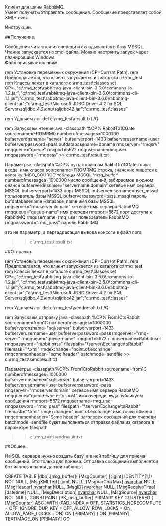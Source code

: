 Клиент для шины RabbitMQ.  
Умеет получать/отправлять сообщения. Сообщение представляет собой XML-текст.

Инструкции.  

##Получение.  

Сообщения читаются из очереди и складываются в базу MSSQL.  
Чтение запускается из cmd-файла. Можно настроить запуск через планировщик Windows.  
Файл описывается ниже.  

rem Установка переменных окружения (CP=Current Path).
rem Предполагается, что клиент запускается из каталога c:\rmq_test\
rem Классы лежат в каталоге c:\rmq_test\classes
set CP=.;"c:\rmq_test\rabbitmq-java-client-bin-3.6.0\commons-io-1.2.jar";"c:\rmq_test\rabbitmq-java-client-bin-3.6.0\commons-cli-1.1.jar";"c:\rmq_test\rabbitmq-java-client-bin-3.6.0\rabbitmq-client.jar";"c:\rmq_test\Microsoft JDBC Driver 4.2 for SQL Server\sqljdbc_4.2\enu\sqljdbc42.jar";"c:\rmq_test\classes"

rem Удаляем лог
del c:\rmq_test\result.txt /Q

rem Запускаем чтение
java -classpath %CP% RabbitTo1CGate sourcename=FROMRMQ numberofmessages=1000000 bufserverdnsname="server" bufserverport=1433 bufserverusername=user bufserverpassword=pass bufdatabasename=dbname rmqserver="rmqsrv" rmqqueue="queue" rmqport=5672 rmqusername=rmquser rmqpassword="rmqpass" >> c:\rmq_test\result.txt

Параметры:
-classpath %CP%									путь к классам
RabbitTo1CGate									точка входа, имя класса 
sourcename=FROMRMQ								строка, значение пишется в колонку 'MSG_SOURCE' таблицы MSSQL 'msg_buffer'
numberofmessages=1000000						число сообщений, забираемое в одном сеансе 
bufserverdnsname="servername.domain" 			сетевое имя сервера MSSQL
bufserverport=1433 								порт MSSQL
bufserverusername=user_mssql					пользователь базы MSSQL 
bufserverpassword=pass_mssql					пароль 
bufdatabasename=database_name					имя базы MSSQL
rmqserver="rmqserver.domain" 					сетевое имя сервера RabbitMQ
rmqqueue="queue-name" 							имя очереди
rmqport=5672									порт доступа к RabbitMQ 
rmqusername=rmq_user							пользователь RabbitMQ	
rmqpassword="rmq_pass" 							пароль RabbitMQ

это не параметр, а переадресация вывода консоли в файл лога
>> c:\rmq_test\result.txt


##Отправка.

rem Установка переменных окружения (CP=Current Path).
rem Предполагается, что клиент запускается из каталога c:\rmq_test\
rem Классы лежат в каталоге c:\rmq_test\classes
set CP=.;"c:\rmq_test\rabbitmq-java-client-bin-3.6.0\commons-io-1.2.jar";"c:\rmq_test\rabbitmq-java-client-bin-3.6.0\commons-cli-1.1.jar";"c:\rmq_test\rabbitmq-java-client-bin-3.6.0\rabbitmq-client.jar";"c:\rmq_test\Microsoft JDBC Driver 4.2 for SQL Server\sqljdbc_4.2\enu\sqljdbc42.jar";"c:\rmq_test\classes"

rem Удаляем лог
del c:\rmq_test\sendresult.txt /Q

rem Запускаем отправку
java -classpath %CP% From1CtoRabbit sourcename=from1C numberofmessages=1000000  bufserverdnsname="sql-server" bufserverport=1433 bufserverusername=user bufserverpassword=pass rmqserver="rmq-server" rmqqueue="queue-name"  rmqport=5672 rmqusername=Rabbituser rmqpassword="rabbit pass" filespath="\\server\Exchange\toRabbit" filemask="*.xml" rmqexchange="point.of.exchange" rmqcommonheader="some header" batchmode=sendfile >> c:\rmq_test\sendresult.txt  

Параметры:
-classpath %CP% 
From1CtoRabbit 
sourcename=from1C 
numberofmessages=1000000  
bufserverdnsname="sql-server" 
bufserverport=1433  
bufserverusername=user 
bufserverpassword=pass 
rmqserver="rmqserver.domain" 					сетевое имя сервера RabbitMQ
rmqqueue="queue-where-to-post"  				имя очереди, куда публикуем сообщения
rmqport=5672 
rmqusername=rmq_user 
rmqpassword="rmq_pass" 
filespath="\\server\Exchange\toRabbit" 
filemask="*.xml" 
rmqexchange="point.of.exchange" 				имя точки обмена
rmqcommonheader="Some header" 					заголовок сообщений для очереди
batchmode=sendfile								будет выполняться отправка файла из каталога в параметре filespath 

>> c:\rmq_test\sendresult.txt

##Общее.

На SQL-сервере нужно создать базу, а в ней таблицу для приема сообщений.
Это только для приема. Отправка сообщений выполняется без использования данной таблицы.

CREATE TABLE [dbo].[msg_buffer](
	[MsgCounter] [bigint] IDENTITY(1,1) NOT NULL,
	[MsgXMLText] [xml] NULL,
	[MsgVarCharMax] [nvarchar](max) NULL,
	[MsgHeader] [nvarchar](2000) NULL,
	[MsgID] [nvarchar](50) NULL,
	[MsgReceiveTime] [datetime] NULL,
	[MsgDescription] [nvarchar](2000) NULL,
	[MsgSource] [nvarchar](500) NOT NULL,
 CONSTRAINT [PK_msg_buffer] PRIMARY KEY CLUSTERED 
(
	[MsgCounter] ASC
)WITH (PAD_INDEX = OFF, STATISTICS_NORECOMPUTE = OFF, IGNORE_DUP_KEY = OFF, ALLOW_ROW_LOCKS = ON, ALLOW_PAGE_LOCKS = ON) ON [PRIMARY]
) ON [PRIMARY] TEXTIMAGE_ON [PRIMARY]
GO